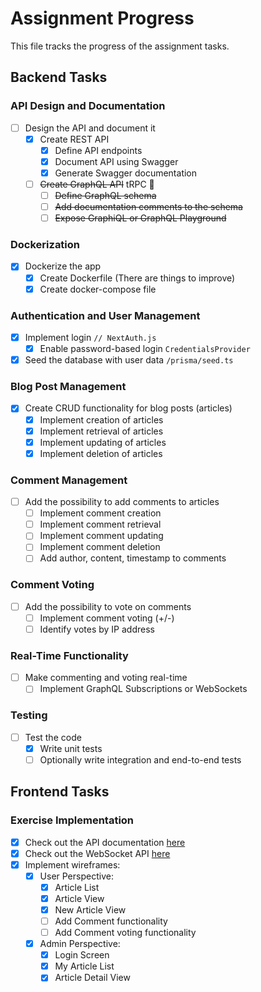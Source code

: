 # Assignment Progress

This file tracks the progress of the assignment tasks.

## Backend Tasks

### API Design and Documentation

- [ ] Design the API and document it
  - [x] Create REST API
    - [x] Define API endpoints
    - [x] Document API using Swagger
    - [x] Generate Swagger documentation
  - [ ] ~~Create GraphQL API~~ tRPC 🥰
    - [ ] ~~Define GraphQL schema~~
    - [ ] ~~Add documentation comments to the schema~~
    - [ ] ~~Expose GraphiQL or GraphQL Playground~~

### Dockerization

- [x] Dockerize the app
  - [x] Create Dockerfile (There are things to improve)
  - [x] Create docker-compose file

### Authentication and User Management

- [x] Implement login `// NextAuth.js`
  - [x] Enable password-based login `CredentialsProvider`
- [x] Seed the database with user data `/prisma/seed.ts`

### Blog Post Management

- [x] Create CRUD functionality for blog posts (articles)
  - [x] Implement creation of articles
  - [x] Implement retrieval of articles
  - [x] Implement updating of articles
  - [x] Implement deletion of articles

### Comment Management

- [ ] Add the possibility to add comments to articles
  - [ ] Implement comment creation
  - [ ] Implement comment retrieval
  - [ ] Implement comment updating
  - [ ] Implement comment deletion
  - [ ] Add author, content, timestamp to comments

### Comment Voting

- [ ] Add the possibility to vote on comments
  - [ ] Implement comment voting (+/-)
  - [ ] Identify votes by IP address

### Real-Time Functionality

- [ ] Make commenting and voting real-time
  - [ ] Implement GraphQL Subscriptions or WebSockets

### Testing

- [ ] Test the code
  - [x] Write unit tests
  - [ ] Optionally write integration and end-to-end tests

## Frontend Tasks

### Exercise Implementation

- [x] Check out the API documentation [here](link-to-api-docs)
- [x] Check out the WebSocket API [here](link-to-ws-api)
- [x] Implement wireframes:
  - [x] User Perspective:
    - [x] Article List
    - [x] Article View
    - [x] New Article View
    - [ ] Add Comment functionality
    - [ ] Add Comment voting functionality
  - [x] Admin Perspective:
    - [x] Login Screen
    - [x] My Article List
    - [x] Article Detail View

